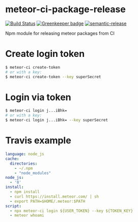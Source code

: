# meteor-ci-package-release

[![Build Status](https://travis-ci.org/raix/meteor-ci-package-release.svg?branch=master)](https://travis-ci.org/raix/meteor-ci-package-release)
[![Greenkeeper badge](https://badges.greenkeeper.io/raix/meteor-ci-package-release.svg)](https://greenkeeper.io/)
[![semantic-release](https://img.shields.io/badge/%20%20%F0%9F%93%A6%F0%9F%9A%80-semantic--release-e10079.svg)](https://github.com/semantic-release/semantic-release)

Npm module for releasing meteor packages from CI

# Create login token

```bash
$ meteor-ci create-token
# or with a key:
$ meteor-ci create-token --key superSecret
```

# Login via token

```bash
$ meteor-ci login j...iBhk=
# or with a key:
$ meteor-ci login j...iBhk= --key superSecret
```

# Travis example
```yaml
language: node_js
cache:
  directories:
    - ~/.npm
    - "node_modules"
node_js:
  - '8'
install:
  - npm install
  - curl https://install.meteor.com/ | sh
  - export PATH=$HOME/.meteor:$PATH
script:
  - npx meteor-ci login ${USER_TOKEN} --key ${TOKEN_KEY}
  - meteor whoami
```
